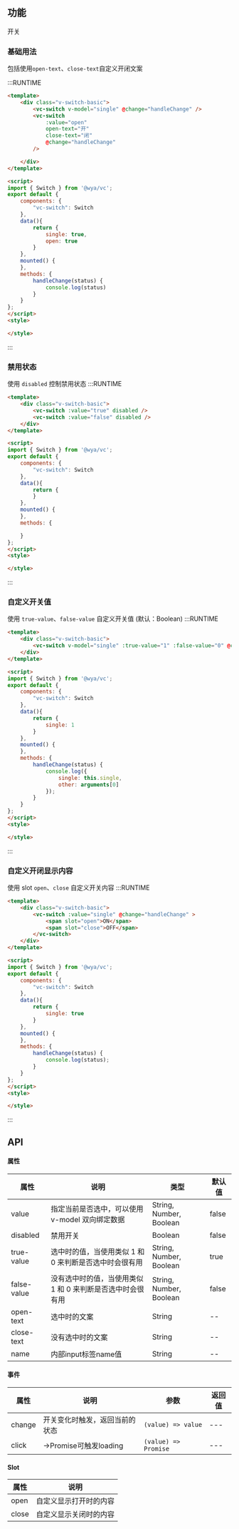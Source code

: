 ## 功能
开关

### 基础用法
包括使用`open-text`、`close-text`自定义开闭文案

:::RUNTIME
```html
<template>
	<div class="v-switch-basic">
		<vc-switch v-model="single" @change="handleChange" />
		<vc-switch
			:value="open"
			open-text="开"
			close-text="闭"
			@change="handleChange"
		/>

	</div>
</template>

<script>
import { Switch } from '@wya/vc';
export default {
	components: {
		"vc-switch": Switch
	},
	data(){
		return {
			single: true,
			open: true
		}
	},
	mounted() {
	},
	methods: {
		handleChange(status) {
			console.log(status)
		}
	}
};
</script>
<style>

</style>
```
:::

### 禁用状态

使用 `disabled` 控制禁用状态
:::RUNTIME
```html
<template>
	<div class="v-switch-basic">
		<vc-switch :value="true" disabled />
		<vc-switch :value="false" disabled />
	</div>
</template>

<script>
import { Switch } from '@wya/vc';
export default {
	components: {
		"vc-switch": Switch
	},
	data(){
		return {
		}
	},
	mounted() {
	},
	methods: {

	}
};
</script>
<style>

</style>
```
:::

### 自定义开关值

使用 `true-value`、`false-value` 自定义开关值 (默认：Boolean)
:::RUNTIME
```html
<template>
	<div class="v-switch-basic">
		<vc-switch v-model="single" :true-value="1" :false-value="0" @change="handleChange" />
	</div>
</template>

<script>
import { Switch } from '@wya/vc';
export default {
	components: {
		"vc-switch": Switch
	},
	data(){
		return {
			single: 1
		}
	},
	mounted() {
	},
	methods: {
		handleChange(status) {
			console.log({
				single: this.single,
				other: arguments[0]
			});
		}
	}
};
</script>
<style>

</style>
```
:::



### 自定义开闭显示内容

使用 slot `open`、`close` 自定义开关内容
:::RUNTIME
```html
<template>
	<div class="v-switch-basic">
		<vc-switch :value="single" @change="handleChange" >
			<span slot="open">ON</span>
			<span slot="close">OFF</span>
		</vc-switch>
	</div>
</template>

<script>
import { Switch } from '@wya/vc';
export default {
	components: {
		"vc-switch": Switch
	},
	data(){
		return {
			single: true
		}
	},
	mounted() {
	},
	methods: {
		handleChange(status) {
			console.log(status);
		}
	}
};
</script>
<style>

</style>
```
:::






## API

#### 属性

属性 | 说明 | 类型 | 默认值
---|---|---|---
value | 指定当前是否选中，可以使用 v-model 双向绑定数据 | String, Number, Boolean | false
disabled | 禁用开关 | Boolean | false
true-value | 选中时的值，当使用类似 1 和 0 来判断是否选中时会很有用 | String, Number, Boolean | true
false-value | 没有选中时的值，当使用类似 1 和 0 来判断是否选中时会很有用 | String, Number, Boolean | false
open-text | 选中时的文案 | String | --
close-text | 没有选中时的文案 | String | --
name | 内部input标签name值 | String | --

#### 事件

属性 | 说明 | 参数 | 返回值
---|---|---|---
change | 开关变化时触发，返回当前的状态	 | `(value) => value` | ---
click | ->Promise可触发loading	 | `(value) => Promise` | ---

#### Slot

属性 | 说明
---|---
open | 自定义显示打开时的内容
close | 自定义显示关闭时的内容
